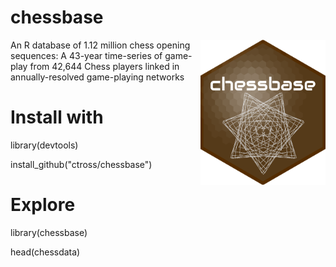 # chessbase
<img align="right" src="https://github.com/ctross/chessbase/blob/master/logo.png" alt="logo" width="200">
An R database of 1.12 million chess opening sequences: A 43-year time-series of game-play from 42,644 Chess players linked in annually-resolved game-playing networks

# Install with
library(devtools)

install_github("ctross/chessbase")

# Explore
library(chessbase)

head(chessdata)

